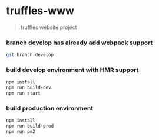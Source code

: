 # truffles-www

> truffles website project

### branch develop has already add webpack support

``` bash
git branch develop
```

### build develop environment with HMR support
``` bash
npm install
npm run build-dev
npm run start
```

### build production environment
``` bash
npm install
npm run build-prod
npm run pm2
```





